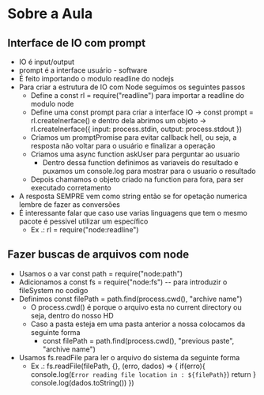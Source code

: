 # Sobre a Aula

## Interface de IO com prompt
- IO é input/output
- prompt é a interface usuário - software
- É feito importando o modulo readline do nodejs
- Para criar a estrutura de IO com Node seguimos os seguintes passos
    - Define a const rl = require("readline") para importar a readline do modulo node
    - Define uma const prompt para criar a interface IO -> const prompt = rl.createInerface() e dentro dela abrimos um objeto -> rl.createInerface({
                            input: process.stdin,
                            output: process.stdout
                        })
    - Criamos um promptPromise para evitar callback hell, ou seja, a resposta não voltar para o usuário e finalizar a operação
    - Criamos uma async function askUser para perguntar ao usuario
        - Dentro dessa function definimos as variaveis do resultado e puxamos um console.log para mostrar para o usuario o resultado
    - Depois chamamos o objeto criado na function para fora, para ser executado corretamento
- A resposta SEMPRE vem como string então se for opetação numerica lembre de fazer as conversões
- É interessante falar que caso use varias linguagens que tem o mesmo pacote é pessivel utilizar um específico
    - Ex .: rl = require("node:readline")

## Fazer buscas de arquivos com node
- Usamos o a var const path = require("node:path")
- Adicionamos a const fs = require("node:fs") -- para introduzir o fileSystem no codigo
- Definimos const filePath = path.find(process.cwd(), "archive name")
    - O process.cwd() é porque o arquivo esta no current directory ou seja, dentro do nosso HD
    - Caso a pasta esteja em uma pasta anterior a nossa colocamos da seguinte forma
        - const filePath = path.find(process.cwd(), "previous paste", "archive name")
- Usamos fs.readFile para ler o arquivo do sistema da seguinte forma
    - Ex .: fs.readFile(filePath, {}, (erro, dados) => {
                if(erro){
                    console.log(`Error reading file location in : ${filePath}`)                    return
                }
                console.log(dados.toString())
            })